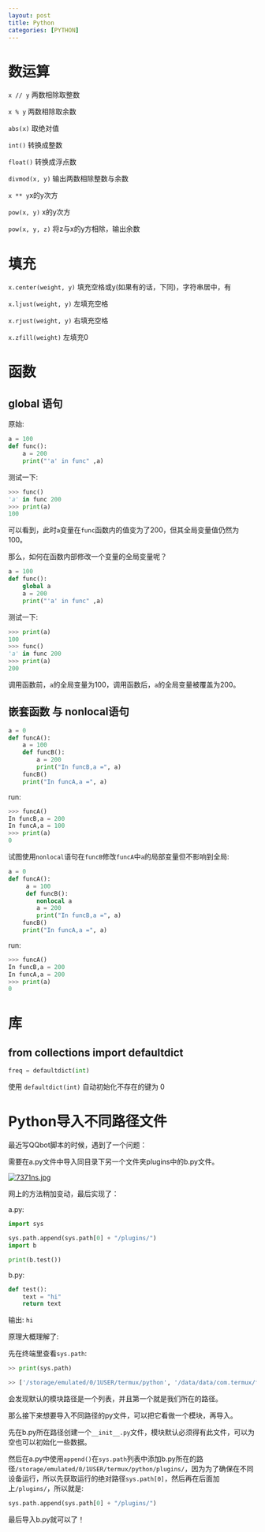 ```yaml
---
layout: post
title: Python
categories: [PYTHON]
---
```


# 数运算
`x // y`  两数相除取整数

`x % y`  两数相除取余数

`abs(x)` 取绝对值

`int()` 转换成整数

`float()` 转换成浮点数

`divmod(x, y)` 输出两数相除整数与余数

`x ** y`x的y次方

`pow(x, y)` x的y次方

`pow(x, y, z)` 将z与x的y方相除，输出余数

# 填充

`x.center(weight, y)`
填充空格或y(如果有的话，下同)，字符串居中，有

`x.ljust(weight, y)`
左填充空格

`x.rjust(weight, y)`
右填充空格

`x.zfill(weight)`
左填充0

# 函数
## global 语句

原始:

````python
a = 100
def func():
	a = 200
	print("'a' in func" ,a)
````

测试一下:

````python
>>> func()
'a' in func 200
>>> print(a)
100
````

可以看到，此时`a`变量在`func`函数内的值变为了200，但其全局变量值仍然为100。

那么，如何在函数内部修改一个变量的全局变量呢？

````python
a = 100
def func():
	global a
	a = 200
	print("'a' in func" ,a)
````

测试一下:

````python
>>> print(a)
100
>>> func()
'a' in func 200
>>> print(a)
200
````

调用函数前，`a`的全局变量为100，调用函数后，`a`的全局变量被覆盖为200。

## 嵌套函数 与 nonlocal语句
````python
a = 0
def funcA():
    a = 100
    def funcB():
	    a = 200
	    print("In funcB,a =", a)
	funcB()
	print("In funcA,a =", a)
````

run:

````python
>>> funcA()
In funcB,a = 200
In funcA,a = 100
>>> print(a)
0
````

试图使用`nonlocal`语句在`funcB`修改`funcA`中`a`的局部变量但不影响到全局:

````python
a = 0
def funcA():
     a = 100
     def funcB():
        nonlocal a
        a = 200
        print("In funcB,a =", a)
    funcB()
    print("In funcA,a =", a)
````

run:

````python
>>> funcA()
In funcB,a = 200
In funcA,a = 200
>>> print(a)
0
````

# 库

## from collections import defaultdict

```python
freq = defaultdict(int)
```

使用 `defaultdict(int)` 自动初始化不存在的键为 0



# Python导入不同路径文件

最近写QQbot脚本的时候，遇到了一个问题：

需要在a.py文件中导入同目录下另一个文件夹plugins中的b.py文件。

[![7371ns.jpg](https://s4.ax1x.com/2022/01/14/7371ns.jpg)](https://imgtu.com/i/7371ns)

网上的方法稍加变动，最后实现了：

a.py:

````python
import sys

sys.path.append(sys.path[0] + "/plugins/")
import b

print(b.test())
`````

b.py:

````python
def test():
    text = "hi"
    return text
````

输出: `hi`

原理大概理解了:

先在终端里查看`sys.path`:

````python
>> print(sys.path)

>> ['/storage/emulated/0/1USER/termux/python', '/data/data/com.termux/files/usr/lib/python310.zip', '/data/data/com.termux/files/usr/lib/python3.10', '/data/data/com.termux/files/usr/lib/python3.10/lib-dynload', '/data/data/com.termux/files/usr/lib/python3.10/site-packages']
````

会发现默认的模块路径是一个列表，并且第一个就是我们所在的路径。

那么接下来想要导入不同路径的py文件，可以把它看做一个模块，再导入。

先在b.py所在路径创建一个`__init__.py`文件，模块默认必须得有此文件，可以为空也可以初始化一些数据。

然后在a.py中使用`append()`在`sys.path`列表中添加b.py所在的路径`/storage/emulated/0/1USER/termux/python/plugins/`，因为为了确保在不同设备运行，所以先获取运行的绝对路径`sys.path[0]`，然后再在后面加上`/plugins/`，所以就是:

````python
sys.path.append(sys.path[0] + "/plugins/")
````
最后导入b.py就可以了！

